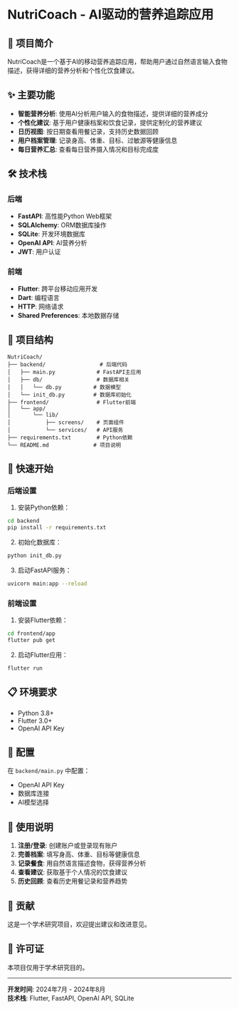 # NutriCoach - AI驱动的营养追踪应用

## 📱 项目简介

NutriCoach是一个基于AI的移动营养追踪应用，帮助用户通过自然语言输入食物描述，获得详细的营养分析和个性化饮食建议。

## ✨ 主要功能

- **智能营养分析**: 使用AI分析用户输入的食物描述，提供详细的营养成分
- **个性化建议**: 基于用户健康档案和饮食记录，提供定制化的营养建议
- **日历视图**: 按日期查看用餐记录，支持历史数据回顾
- **用户档案管理**: 记录身高、体重、目标、过敏源等健康信息
- **每日营养汇总**: 查看每日营养摄入情况和目标完成度

## 🛠️ 技术栈

### 后端
- **FastAPI**: 高性能Python Web框架
- **SQLAlchemy**: ORM数据库操作
- **SQLite**: 开发环境数据库
- **OpenAI API**: AI营养分析
- **JWT**: 用户认证

### 前端
- **Flutter**: 跨平台移动应用开发
- **Dart**: 编程语言
- **HTTP**: 网络请求
- **Shared Preferences**: 本地数据存储

## 📁 项目结构

```
NutriCoach/
├── backend/                 # 后端代码
│   ├── main.py             # FastAPI主应用
│   ├── db/                 # 数据库相关
│   │   └── db.py          # 数据模型
│   └── init_db.py         # 数据库初始化
├── frontend/               # Flutter前端
│   └── app/
│       └── lib/
│           ├── screens/    # 页面组件
│           └── services/   # API服务
├── requirements.txt        # Python依赖
└── README.md              # 项目说明
```

## 🚀 快速开始

### 后端设置

1. 安装Python依赖：
```bash
cd backend
pip install -r requirements.txt
```

2. 初始化数据库：
```bash
python init_db.py
```

3. 启动FastAPI服务：
```bash
uvicorn main:app --reload
```

### 前端设置

1. 安装Flutter依赖：
```bash
cd frontend/app
flutter pub get
```

2. 启动Flutter应用：
```bash
flutter run
```

## 📋 环境要求

- Python 3.8+
- Flutter 3.0+
- OpenAI API Key

## 🔧 配置

在 `backend/main.py` 中配置：
- OpenAI API Key
- 数据库连接
- AI模型选择

## 📱 使用说明

1. **注册/登录**: 创建账户或登录现有账户
2. **完善档案**: 填写身高、体重、目标等健康信息
3. **记录餐食**: 用自然语言描述食物，获得营养分析
4. **查看建议**: 获取基于个人情况的饮食建议
5. **历史回顾**: 查看历史用餐记录和营养趋势

## 🤝 贡献

这是一个学术研究项目，欢迎提出建议和改进意见。

## 📄 许可证

本项目仅用于学术研究目的。

---

**开发时间**: 2024年7月 - 2024年8月  
**技术栈**: Flutter, FastAPI, OpenAI API, SQLite 